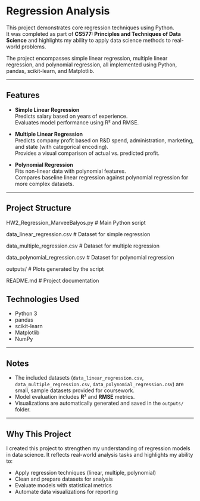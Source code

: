 # Regression Analysis 

This project demonstrates core regression techniques using Python.  
It was completed as part of **CS577: Principles and Techniques of Data Science** and highlights my ability to apply data science methods to real-world problems.  

The project encompasses simple linear regression, multiple linear regression, and polynomial regression, all implemented using Python, pandas, scikit-learn, and Matplotlib.  

---

## Features

- **Simple Linear Regression**  
  Predicts salary based on years of experience.  
  Evaluates model performance using R² and RMSE.  

- **Multiple Linear Regression**  
  Predicts company profit based on R&D spend, administration, marketing, and state (with categorical encoding).  
  Provides a visual comparison of actual vs. predicted profit.  

- **Polynomial Regression**  
  Fits non-linear data with polynomial features.  
  Compares baseline linear regression against polynomial regression for more complex datasets.  

---

## Project Structure
HW2_Regression_MarveeBalyos.py # Main Python script

data_linear_regression.csv # Dataset for simple regression

data_multiple_regression.csv # Dataset for multiple regression

data_polynomial_regression.csv # Dataset for polynomial regression

outputs/ # Plots generated by the script

README.md # Project documentation

## Technologies Used
- Python 3  
- pandas  
- scikit-learn  
- Matplotlib  
- NumPy  

---

## Notes
- The included datasets (`data_linear_regression.csv`, `data_multiple_regression.csv`, `data_polynomial_regression.csv`) are small, sample datasets provided for coursework.  
- Model evaluation includes **R²** and **RMSE** metrics.  
- Visualizations are automatically generated and saved in the `outputs/` folder.  

---

## Why This Project
I created this project to strengthen my understanding of regression models in data science. It reflects real-world analysis tasks and highlights my ability to:  
- Apply regression techniques (linear, multiple, polynomial)  
- Clean and prepare datasets for analysis  
- Evaluate models with statistical metrics  
- Automate data visualizations for reporting  
